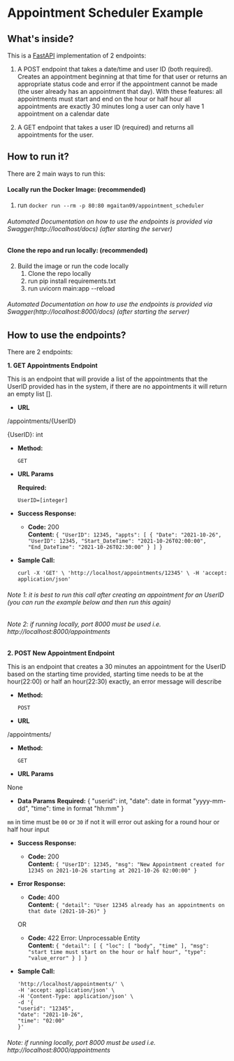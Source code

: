 # Appointment Scheduler Example

## What's inside?

This is a [FastAPI](https://fastapi.tiangolo.com/) implementation of 2 endpoints:

1. A POST endpoint that takes a date/time and user ID (both required). Creates an
   appointment beginning at that time for that user or returns an appropriate
   status code and error if the appointment cannot be made (the user already
   has an appointment that day).
   With these features:
   all appointments must start and end on the hour or half hour
   all appointments are exactly 30 minutes long
   a user can only have 1 appointment on a calendar date

2. A GET endpoint that takes a user ID (required) and returns all appointments for
   the user.

## How to run it?

There are 2 main ways to run this:

#### Locally run the Docker Image: (recommended)

1. run `docker run --rm -p 80:80 mgaitan09/appointment_scheduler`

###### Automated Documentation on how to use the endpoints is provided via Swagger(http://localhost/docs) (after starting the server)

#### Clone the repo and run locally: (recommended)

2.  Build the image or run the code locally
    1. Clone the repo locally
    2. run pip install requirements.txt
    3. run uvicorn main:app --reload

###### Automated Documentation on how to use the endpoints is provided via Swagger(http://localhost:8000/docs) (after starting the server)

## How to use the endpoints?

There are 2 endpoints:

**1. GET Appointments Endpoint**

This is an endpoint that will provide a list of the appointments that the UserID provided has in the system, if there are no appointments it will return an empty list [].

- **URL**

/appointments/{UserID}

{UserID}: int

- **Method:**

  `GET`

- **URL Params**

  **Required:**

  `UserID=[integer]`

- **Success Response:**

  - **Code:** 200 <br />
    **Content:** `{ "UserID": 12345, "appts": [ { "Date": "2021-10-26", "UserID": 12345, "Start_DateTime": "2021-10-26T02:00:00", "End_DateTime": "2021-10-26T02:30:00" } ] }`

* **Sample Call:**

  `curl -X 'GET' \ 'http://localhost/appointments/12345' \ -H 'accept: application/json'`

###### Note 1: it is best to run this call after creating an appointment for an UserID (you can run the example below and then run this again)

###### Note 2: if running locally, port 8000 must be used i.e. http://localhost:8000/appointments

**2. POST New Appointment Endpoint**

This is an endpoint that creates a 30 minutes an appointment for the UserID based on the starting time provided, starting time needs to be at the hour(22:00) or half an hour(22:30) exactly, an error message will describe

- **Method:**

  `POST`

- **URL**

/appointments/

- **Method:**

  `GET`

- **URL Params**

None

- **Data Params**
  **Required:**
  {
  "userid": int,
  "date": date in format "yyyy-mm-dd",
  "time": time in format "hh:mm"
  }

`mm` in time must be `00` or `30` if not it will error out asking for a round hour or half hour input

- **Success Response:**

  - **Code:** 200 <br />
    **Content:** `{ "UserID": 12345, "msg": "New Appointment created for 12345 on 2021-10-26 starting at 2021-10-26 02:00:00" }`

* **Error Response:**

  - **Code:** 400 <br />
    **Content:** `{ "detail": "User 12345 already has an appointments on that date (2021-10-26)" }`

  OR

  - **Code:** 422
    Error: Unprocessable Entity <br />
    **Content:** `{ "detail": [ { "loc": [ "body", "time" ], "msg": "start time must start on the hour or half hour", "type": "value_error" } ] }`

* **Sample Call:**

  ```curl -X 'POST' \
  'http://localhost/appointments/' \
  -H 'accept: application/json' \
  -H 'Content-Type: application/json' \
  -d '{
  "userid": "12345",
  "date": "2021-10-26",
  "time": "02:00"
  }'
  ```

###### Note: if running locally, port 8000 must be used i.e. http://localhost:8000/appointments
